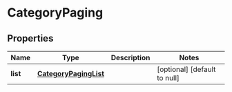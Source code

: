 # CategoryPaging

## Properties
Name | Type | Description | Notes
------------ | ------------- | ------------- | -------------
**list** | [**CategoryPagingList**](CategoryPagingList.md) |  | [optional] [default to null]


